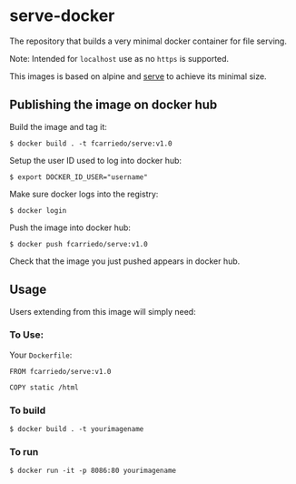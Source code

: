 # serve-docker

The repository that builds a very minimal docker container for file serving.

Note: Intended for `localhost` use as no `https` is supported.

This images is based on alpine and [serve](https://github.com/fcarriedo/serve)
to achieve its minimal size.

## Publishing the image on docker hub

Build the image and tag it:

    $ docker build . -t fcarriedo/serve:v1.0

Setup the user ID used to log into docker hub:

    $ export DOCKER_ID_USER="username"

Make sure docker logs into the registry:

    $ docker login

Push the image into docker hub:

    $ docker push fcarriedo/serve:v1.0

Check that the image you just pushed appears in docker hub.

## Usage

Users extending from this image will simply need:

### To Use:

Your `Dockerfile`:

```
FROM fcarriedo/serve:v1.0

COPY static /html
```

### To build

    $ docker build . -t yourimagename

### To run

    $ docker run -it -p 8086:80 yourimagename
